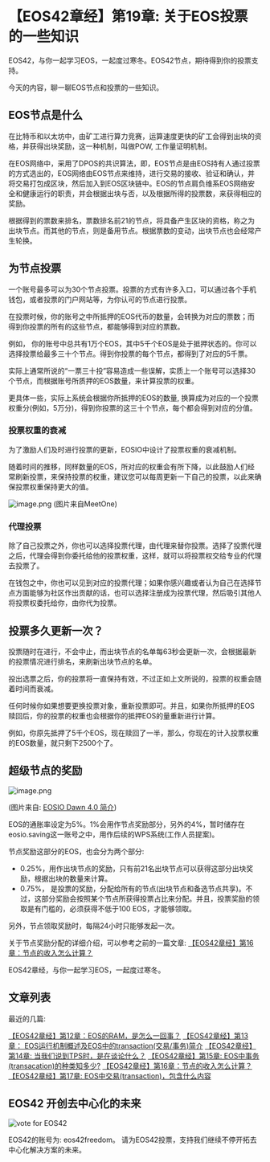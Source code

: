 【EOS42章经】第19章:  关于EOS投票的一些知识
========

EOS42，与你一起学习EOS，一起度过寒冬。EOS42节点，期待得到你的投票支持。

今天的内容，聊一聊EOS节点和投票的一些知识。


## EOS节点是什么

在比特币和以太坊中，由矿工进行算力竞赛，运算速度更快的矿工会得到出块的资格，并获得出块奖励，这一种机制，叫做POW, 工作量证明机制。

在EOS网络中，采用了DPOS的共识算法，即，EOS节点是由EOS持有人通过投票的方式选出的，EOS网络由EOS节点来维持，进行交易的接收、验证和确认，并将交易打包成区块，然后加入到EOS区块链中。EOS的节点肩负维系EOS网络安全和健康运行的职责，并会根据出块与否，以及根据所得的投票数，来获得相应的奖励。

根据得到的票数来排名，票数排名前21的节点，将具备产生区块的资格，称之为出块节点。而其他的节点，则是备用节点。根据票数的变动，出块节点也会经常产生轮换。

## 为节点投票

一个账号最多可以为30个节点投票。投票的方式有许多入口，可以通过各个手机钱包，或者投票的门户网站等，为你认可的节点进行投票。

在投票时候，你的账号之中所抵押的EOS代币的数量，会转换为对应的票数；而得到你投票的所有的这些节点，都能够得到对应的票数。

例如， 你的账号中总共有1万个EOS，其中5千个EOS是处于抵押状态的。你可以选择投票给最多三十个节点。得到你投票的每个节点，都得到了对应的5千票。

实际上通常所说的“一票三十投”容易造成一些误解，实质上一个账号可以选择30个节点，而根据账号所质押的EOS数量，来计算投票的权重。

更具体一些，实际上系统会根据你所抵押的EOS的数量, 换算成为对应的一个投票权重分(例如，5万分)，得到你投票的这三十个节点，每个都会得到对应的分值。


### 投票权重的衰减

为了激励人们及时进行投票的更新，EOSIO中设计了投票权重的衰减机制。

随着时间的推移，同样数量的EOS，所对应的权重会有所下降，以此鼓励人们经常刷新投票，来保持投票的权重，建议您可以每周更新一下自己的投票，以此来确保投票权重保持更大的值。

![image.png](https://upload-images.jianshu.io/upload_images/1084915-e09ee755de1495a6.png?imageMogr2/auto-orient/strip%7CimageView2/2/w/1240)
(图片来自MeetOne)

###  代理投票

除了自己投票之外，你也可以选择投票代理，由代理来替你投票。选择了投票代理之后，代理会得到你委托给他的投票权重，这样，就可以将投票权交给专业的代理去投票了。

在钱包之中，你也可以见到对应的投票代理；如果你感兴趣或者认为自己在选择节点方面能够为社区作出贡献的话，也可以选择注册成为投票代理，然后吸引其他人将投票权委托给你，由你代为投票。

## 投票多久更新一次？

投票随时在进行，不会中止，而出块节点的名单每63秒会更新一次，会根据最新的投票情况进行排名，来刷新出块节点的名单。

投出选票之后，你的投票将一直保持有效，不过正如上文所说的，投票的权重会随着时间而衰减。

任何时候你如果想要更换投票对象，重新投票即可。并且，如果你所抵押的EOS赎回后，你的投票的权重也会根据你的抵押EOS的量重新进行计算。

例如，你原先抵押了5千个EOS，现在赎回了一半，那么，你现在的计入投票权重的EOS数量，就只剩下2500个了。

## 超级节点的奖励

![image.png](https://upload-images.jianshu.io/upload_images/1084915-a7a5bb8d1999f8a8.png?imageMogr2/auto-orient/strip%7CimageView2/2/w/1240)

(图片来自: [EOSIO Dawn 4.0 简介](https://medium.com/eosio/introducing-eosio-dawn-4-0-f738c552879))

EOS的通胀率设定为5%。1%会用作节点奖励部分，另外的4%，暂时储存在eosio.saving这一账号之中，用作后续的WPS系统(工作人员提案)。

节点奖励这部分的EOS，也会分为两个部分:

- 0.25%，用作出块节点的奖励，只有前21名出块节点可以获得这部分出块奖励，根据出块的数量来计算。
- 0.75%， 是投票的奖励，分配给所有的节点(出块节点和备选节点共享)。不过，这部分奖励会按照某个节点所获得投票占比来分配。并且，投票奖励的领取是有门槛的，必须获得不低于100 EOS，才能够领取。

另外，节点领取奖励时，每隔24小时只能够发起一次。

关于节点奖励分配的详细介绍，可以参考之前的一篇文章:
[【EOS42章经】第16章：节点的收入怎么计算？](https://bihu.com/article/1926615275)

EOS42章经，与你一起学习EOS，一起度过寒冬。

## 文章列表

最近的几篇:

[【EOS42章经】第12章：EOS的RAM，是怎么一回事？](https://bihu.com/article/1761744947)
[【EOS42章经】第13章： EOS运行机制概述及EOS中的transaction(交易/事务)简介](https://bihu.com/article/1550212557)
[【EOS42章经】第14章: 当我们说到TPS时，是在谈论什么？](https://bihu.com/article/1655137720)
[【EOS42章经】第15章: EOS中事务(transacation)的种类知多少?](https://bihu.com/article/1015047260)
[【EOS42章经】第16章：节点的收入怎么计算？](https://bihu.com/article/1926615275)
[【EOS42章经】第17章: EOS中交易(transaction)，包含什么内容](https://bihu.com/article/1316417702)

## EOS42 开创去中心化的未来

![vote for EOS42](https://upload-images.jianshu.io/upload_images/1084915-6ed2991946eccf72.png?imageMogr2/auto-orient/strip%7CimageView2/2/w/1240)

EOS42的账号为: eos42freedom。
请为EOS42投票，支持我们继续不停开拓去中心化解决方案的未来。
